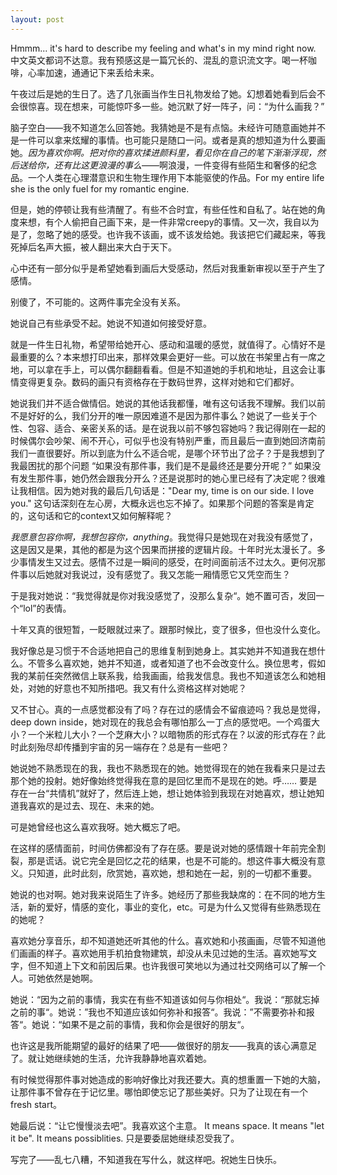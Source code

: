 ```yaml
---
layout: post
---
```


Hmmm... it's hard to describe my feeling and what's in my mind right now. 中文英文都词不达意。我有预感这是一篇冗长的、混乱的意识流文字。喝一杯咖啡，心率加速，通通记下来丢给未来。

午夜过后是她的生日了。选了几张画当作生日礼物发给了她。幻想着她看到后会不会很惊喜。现在想来，可能惊吓多一些。她沉默了好一阵子，问：“为什么画我？”

脑子空白——我不知道怎么回答她。我猜她是不是有点恼。未经许可随意画她并不是一件可以拿来炫耀的事情。也可能只是随口一问。或者是真的想知道为什么要画她。_因为喜欢你啊。把对你的喜欢揉进颜料里，看见你在自己的笔下渐渐浮现，然后送给你，还有比这更浪漫的事么_——啊浪漫，一件变得有些陌生和奢侈的纪念品。一个人类在心理潜意识和生物生理作用下本能驱使的作品。For my entire life she is the only fuel for my romantic engine. 

但是，她的停顿让我有些清醒了。有些不合时宜，有些任性和自私了。站在她的角度来想，有个人偷把自己画下来，是一件非常creepy的事情。又一次，我自以为是了，忽略了她的感受。也许我不该画，或不该发给她。我该把它们藏起来，等我死掉后名声大振，被人翻出来大白于天下。

心中还有一部分似乎是希望她看到画后大受感动，然后对我重新审视以至于产生了感情。

别傻了，不可能的。这两件事完全没有关系。

她说自己有些承受不起。她说不知道如何接受好意。

就是一件生日礼物，希望带给她开心、感动和温暖的感觉，就值得了。心情好不是最重要的么？本来想打印出来，那样效果会更好一些。可以放在书架里占有一席之地，可以拿在手上，可以偶尔翻翻看看。但是不知道她的手机和地址，且这会让事情变得更复杂。数码的画只有资格存在于数码世界，这样对她和它们都好。

她说我们并不适合做情侣。她说的其他话我都懂，唯有这句话我不理解。我们以前不是好好的么，我们分开的唯一原因难道不是因为那件事么？她说了一些关于个性、包容、适合、亲密关系的话。是在说我以前不够包容她吗？我记得刚在一起的时候偶尔会吵架、闹不开心，可似乎也没有特别严重，而且最后一直到她回济南前我们一直很要好。所以到底为什么不适合呢，是哪个环节出了岔子？于是我想到了我最困扰的那个问题 “如果没有那件事，我们是不是最终还是要分开呢？” 如果没有发生那件事，她仍然会跟我分开么？还是说那时的她心里已经有了决定呢？很难让我相信。因为她对我的最后几句话是："Dear my, time is on our side. I love you." 这句话深刻在左心房，大概永远也忘不掉了。如果那个问题的答案是肯定的，这句话和它的context又如何解释呢？

_我愿意包容你啊，我想包容你，anything_。我觉得只是她现在对我没有感觉了，这是因又是果，其他的都是为这个因果而拼接的逻辑片段。十年时光太漫长了。多少事情发生又过去。感情不过是一瞬间的感受，在时间面前活不过太久。更何况那件事以后她就对我说过，没有感觉了。我又怎能一厢情愿它又凭空而生？

于是我对她说：“我觉得就是你对我没感觉了，没那么复杂“。她不置可否，发回一个“lol”的表情。

十年又真的很短暂，一眨眼就过来了。跟那时候比，变了很多，但也没什么变化。

我好像总是习惯于不合适地把自己的思维复制到她身上。其实她并不知道我在想什么。不管多么喜欢她，她并不知道，或者知道了也不会改变什么。换位思考，假如我的某前任突然微信上联系我，给我画画，给我发信息。我也不知道该怎么和她相处，对她的好意也不知所措吧。我又有什么资格这样对她呢？

又不甘心。真的一点感觉都没有了吗？存在过的感情会不留痕迹吗？我总是觉得，deep down inside，她对现在的我总会有哪怕那么一丁点的感觉吧。一个鸡蛋大小？一个米粒儿大小？一个芝麻大小？以暗物质的形式存在？以波的形式存在？此时此刻殆尽却传播到宇宙的另一端存在？总是有一些吧？

她说她不熟悉现在的我，我也不熟悉现在的她。她觉得现在的她在我看来只是过去那个她的投射。她好像始终觉得我在意的是回忆里而不是现在的她。呼…… 要是存在一台“共情机”就好了，然后连上她，想让她体验到我现在对她喜欢，想让她知道我喜欢的是过去、现在、未来的她。

可是她曾经也这么喜欢我呀。她大概忘了吧。

在这样的感情面前，时间仿佛都没有了存在感。要是说对她的感情跟十年前完全割裂，那是谎话。说它完全是回忆之花的结果，也是不可能的。想这件事大概没有意义。只知道，此时此刻，欣赏她，喜欢她，想和她在一起，别的一切都不重要。

她说的也对啊。她对我来说陌生了许多。她经历了那些我缺席的：在不同的地方生活，新的爱好，情感的变化，事业的变化，etc。可是为什么又觉得有些熟悉现在的她呢？

喜欢她分享音乐，却不知道她还听其他的什么。喜欢她和小孩画画，尽管不知道他们画画的样子。喜欢她用手机拍食物建筑，却没从未见过她的生活。喜欢她写文字，但不知道上下文和前因后果。也许我很可笑地以为通过社交网络可以了解一个人。可她依然是她啊。

她说：“因为之前的事情，我实在有些不知道该如何与你相处“。我说：“那就忘掉之前的事“。她说：”我也不知道应该如何弥补和报答“。我说：”不需要弥补和报答“。她说：“如果不是之前的事情，我和你会是很好的朋友“。

也许这是我所能期望的最好的结果了吧——做很好的朋友——我真的该心满意足了。就让她继续她的生活，允许我静静地喜欢着她。

有时候觉得那件事对她造成的影响好像比对我还要大。真的想重置一下她的大脑，让那件事不曾存在于记忆里。哪怕即使忘记了那些美好。只为了让现在有一个fresh start。

她最后说：“让它慢慢淡去吧”。我喜欢这个主意。 It means space. It means "let it be". It means possiblities. 只是要委屈她继续忍受我了。

写完了——乱七八糟，不知道我在写什么，就这样吧。祝她生日快乐。
